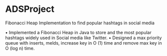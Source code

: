 # ADSProject
Fibonacci Heap Implementation to find popular hashtags in social media

• Implemented a Fibonacci Heap in Java to store and the most popular hashtags
widely used in Social media like Twitter.
• Designed a max priority queue with inserts, melds, increase key in O
(1) time and remove max key in O (log n) time.
